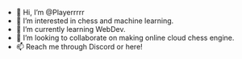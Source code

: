 - 👋 Hi, I’m @Playerrrrr
- 👀 I’m interested in chess and machine learning. 
- 🌱 I’m currently learning WebDev. 
- 💞️ I’m looking to collaborate on making online cloud chess engine. 
- 📫 Reach me through Discord or here!

<!---
Playerrrrr/Playerrrrr is a ✨ special ✨ repository because its `README.md` (this file) appears on your GitHub profile.
You can click the Preview link to take a look at your changes.
--->
